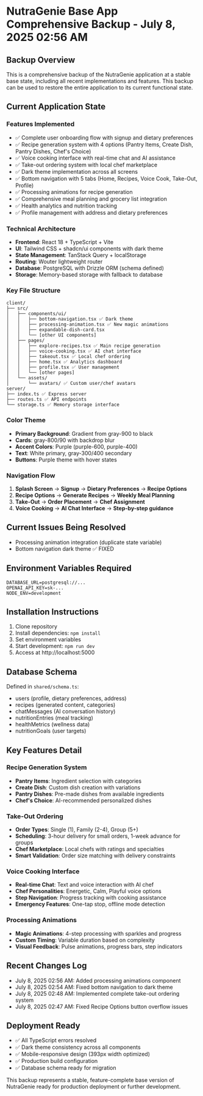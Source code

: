 # NutraGenie Base App Comprehensive Backup - July 8, 2025 02:56 AM

## Backup Overview
This is a comprehensive backup of the NutraGenie application at a stable base state, including all recent implementations and features. This backup can be used to restore the entire application to its current functional state.

## Current Application State

### Features Implemented
- ✅ Complete user onboarding flow with signup and dietary preferences
- ✅ Recipe generation system with 4 options (Pantry Items, Create Dish, Pantry Dishes, Chef's Choice)
- ✅ Voice cooking interface with real-time chat and AI assistance
- ✅ Take-out ordering system with local chef marketplace
- ✅ Dark theme implementation across all screens
- ✅ Bottom navigation with 5 tabs (Home, Recipes, Voice Cook, Take-Out, Profile)
- ✅ Processing animations for recipe generation
- ✅ Comprehensive meal planning and grocery list integration
- ✅ Health analytics and nutrition tracking
- ✅ Profile management with address and dietary preferences

### Technical Architecture
- **Frontend**: React 18 + TypeScript + Vite
- **UI**: Tailwind CSS + shadcn/ui components with dark theme
- **State Management**: TanStack Query + localStorage
- **Routing**: Wouter lightweight router
- **Database**: PostgreSQL with Drizzle ORM (schema defined)
- **Storage**: Memory-based storage with fallback to database

### Key File Structure
```
client/
├── src/
│   ├── components/ui/
│   │   ├── bottom-navigation.tsx ✅ Dark theme
│   │   ├── processing-animation.tsx ✅ New magic animations
│   │   ├── expandable-dish-card.tsx
│   │   └── [other UI components]
│   ├── pages/
│   │   ├── explore-recipes.tsx ✅ Main recipe generation
│   │   ├── voice-cooking.tsx ✅ AI chat interface
│   │   ├── takeout.tsx ✅ Local chef ordering
│   │   ├── home.tsx ✅ Analytics dashboard
│   │   ├── profile.tsx ✅ User management
│   │   └── [other pages]
│   └── assets/
│       └── avatars/ ✅ Custom user/chef avatars
server/
├── index.ts ✅ Express server
├── routes.ts ✅ API endpoints
└── storage.ts ✅ Memory storage interface
```

### Color Theme
- **Primary Background**: Gradient from gray-900 to black
- **Cards**: gray-800/90 with backdrop blur
- **Accent Colors**: Purple (purple-600, purple-400)
- **Text**: White primary, gray-300/400 secondary
- **Buttons**: Purple theme with hover states

### Navigation Flow
1. **Splash Screen** → **Signup** → **Dietary Preferences** → **Recipe Options**
2. **Recipe Options** → **Generate Recipes** → **Weekly Meal Planning**
3. **Take-Out** → **Order Placement** → **Chef Assignment**
4. **Voice Cooking** → **AI Chat Interface** → **Step-by-step guidance**

## Current Issues Being Resolved
- Processing animation integration (duplicate state variable)
- Bottom navigation dark theme ✅ FIXED

## Environment Variables Required
```
DATABASE_URL=postgresql://...
OPENAI_API_KEY=sk-...
NODE_ENV=development
```

## Installation Instructions
1. Clone repository
2. Install dependencies: `npm install`
3. Set environment variables
4. Start development: `npm run dev`
5. Access at http://localhost:5000

## Database Schema
Defined in `shared/schema.ts`:
- users (profile, dietary preferences, address)
- recipes (generated content, categories)
- chatMessages (AI conversation history)
- nutritionEntries (meal tracking)
- healthMetrics (wellness data)
- nutritionGoals (user targets)

## Key Features Detail

### Recipe Generation System
- **Pantry Items**: Ingredient selection with categories
- **Create Dish**: Custom dish creation with variations
- **Pantry Dishes**: Pre-made dishes from available ingredients
- **Chef's Choice**: AI-recommended personalized dishes

### Take-Out Ordering
- **Order Types**: Single (1), Family (2-4), Group (5+)
- **Scheduling**: 3-hour delivery for small orders, 1-week advance for groups
- **Chef Marketplace**: Local chefs with ratings and specialties
- **Smart Validation**: Order size matching with delivery constraints

### Voice Cooking Interface
- **Real-time Chat**: Text and voice interaction with AI chef
- **Chef Personalities**: Energetic, Calm, Playful voice options
- **Step Navigation**: Progress tracking with cooking assistance
- **Emergency Features**: One-tap stop, offline mode detection

### Processing Animations
- **Magic Animations**: 4-step processing with sparkles and progress
- **Custom Timing**: Variable duration based on complexity
- **Visual Feedback**: Pulse animations, progress bars, step indicators

## Recent Changes Log
- July 8, 2025 02:56 AM: Added processing animations component
- July 8, 2025 02:54 AM: Fixed bottom navigation to dark theme
- July 8, 2025 02:48 AM: Implemented complete take-out ordering system
- July 8, 2025 02:47 AM: Fixed Recipe Options button overflow issues

## Deployment Ready
- ✅ All TypeScript errors resolved
- ✅ Dark theme consistency across all components
- ✅ Mobile-responsive design (393px width optimized)
- ✅ Production build configuration
- ✅ Database schema ready for migration

This backup represents a stable, feature-complete base version of NutraGenie ready for production deployment or further development.